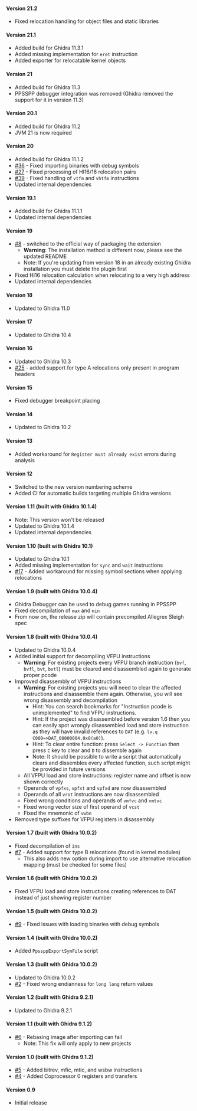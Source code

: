 #### Version 21.2
- Fixed relocation handling for object files and static libraries 

#### Version 21.1
- Added build for Ghidra 11.3.1
- Added missing implementation for `eret` instruction
- Added exporter for relocatable kernel objects

#### Version 21
- Added build for Ghidra 11.3
- PPSSPP debugger integration was removed (Ghidra removed the support for it in version 11.3)

#### Version 20.1
- Added build for Ghidra 11.2
- JVM 21 is now required

#### Version 20
- Added build for Ghidra 11.1.2
- [#36](https://github.com/kotcrab/ghidra-allegrex/issues/36) - Fixed importing binaries with debug symbols
- [#27](https://github.com/kotcrab/ghidra-allegrex/issues/27) - Fixed processing of HI16/16 relocation pairs
- [#39](https://github.com/kotcrab/ghidra-allegrex/issues/39) - Fixed handling of `vtfm` and `vhtfm` instructions
- Updated internal dependencies

#### Version 19.1
- Added build for Ghidra 11.1.1
- Updated internal dependencies

#### Version 19
- [#8](https://github.com/kotcrab/ghidra-allegrex/issues/8) - switched to the official way of packaging the extension
  - **Warning**: The installation method is different now, please see the updated README
  - Note: If you're updating from version 18 in an already existing Ghidra installation you must delete the plugin first
- Fixed HI16 relocation calculation when relocating to a very high address
- Updated internal dependencies

#### Version 18
- Updated to Ghidra 11.0

#### Version 17
- Updated to Ghidra 10.4

#### Version 16
- Updated to Ghidra 10.3 
- [#25](https://github.com/kotcrab/ghidra-allegrex/issues/25) - added support for type A relocations only present in program headers

#### Version 15
- Fixed debugger breakpoint placing

#### Version 14
- Updated to Ghidra 10.2

#### Version 13
- Added workaround for `Register must already exist` errors during analysis 

#### Version 12
- Switched to the new version numbering scheme
- Added CI for automatic builds targeting multiple Ghidra versions

#### Version 1.11 (built with Ghidra 10.1.4)
- Note: This version won't be released
- Updated to Ghidra 10.1.4
- Updated internal dependencies

#### Version 1.10 (built with Ghidra 10.1)
- Updated to Ghidra 10.1
- Added missing implementation for `sync` and `wait` instructions
- [#17](https://github.com/kotcrab/ghidra-allegrex/issues/17) - Added workaround for missing symbol sections when applying relocations

#### Version 1.9 (built with Ghidra 10.0.4)
- Ghidra Debugger can be used to debug games running in PPSSPP
- Fixed decompilation of `max` and `min`
- From now on, the release zip will contain precompiled Allegrex Sleigh spec

#### Version 1.8 (built with Ghidra 10.0.4)
- Updated to Ghidra 10.0.4
- Added initial support for decompiling VFPU instructions
  - **Warning**: For existing projects every VFPU branch instruction (`bvf`, `bvfl`, `bvt`, `bvtl`) must be cleared and disassembled again 
    to generate proper pcode
- Improved disassembly of VFPU instructions
  - **Warning**: For existing projects you will need to clear the affected instructions and disassemble them again. Otherwise,
    you will see wrong disassembly and decompilation
    - Hint: You can search bookmarks for "Instruction pcode is unimplemented" to find VFPU instructions.
    - Hint: If the project was disassembled before version 1.6 then you can easily spot wrongly disassembled load and store instruction as
      they will have invalid references to `DAT` (e.g. `lv.q C000=>DAT_00000004,0x0(a0)`).
    - Hint: To clear entire function: press `Select -> Function` then press `C` key to clear and `D` to dissemble again
    - Note: It should be possible to write a script that automatically clears and dissembles every affected function, such script might be
    provided in future versions
  - All VFPU load and store instructions: register name and offset is now shown correctly
  - Operands of `vpfxs`, `vpfxt` and `vpfxd` are now disassembled
  - Operands of all `vrot` instructions are now disassembled
  - Fixed wrong conditions and operands of `vmfvc` and `vmtvc`
  - Fixed wrong vector size of first operand of `vcst`
  - Fixed the mnemonic of `vwbn`
- Removed type suffixes for VFPU registers in disassembly

#### Version 1.7 (built with Ghidra 10.0.2)
- Fixed decompilation of `ins`
- [#7](https://github.com/kotcrab/ghidra-allegrex/issues/7) - Added support for type B relocations (found in kernel modules)
  - This also adds new option during import to use alternative relocation mapping (must be checked for some files)

#### Version 1.6 (built with Ghidra 10.0.2)
- Fixed VFPU load and store instructions creating references to DAT instead of just showing register number

#### Version 1.5 (built with Ghidra 10.0.2)
- [#9](https://github.com/kotcrab/ghidra-allegrex/issues/9) - Fixed issues with loading binaries with debug symbols

#### Version 1.4 (built with Ghidra 10.0.2)
- Added `PpssppExportSymFile` script

#### Version 1.3 (built with Ghidra 10.0.2)
- Updated to Ghidra 10.0.2
- [#2](https://github.com/kotcrab/ghidra-allegrex/issues/2) - Fixed wrong endianness for `long long` return values

#### Version 1.2 (built with Ghidra 9.2.1)
- Updated to Ghidra 9.2.1

#### Version 1.1 (built with Ghidra 9.1.2)
- [#6](https://github.com/kotcrab/ghidra-allegrex/issues/6) - Rebasing image after importing can fail
  - Note: This fix will only apply to new projects

#### Version 1.0 (built with Ghidra 9.1.2)
- [#5](https://github.com/kotcrab/ghidra-allegrex/pull/5) - Added bitrev, mfic, mtic, and wsbw instructions
- [#4](https://github.com/kotcrab/ghidra-allegrex/pull/4) - Added Coprocessor 0 registers and transfers

#### Version 0.9
- Initial release
